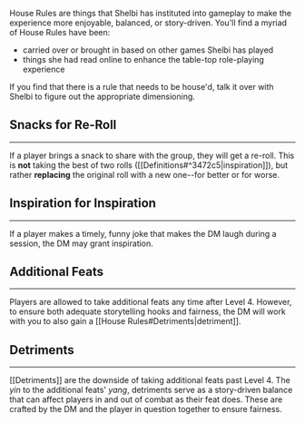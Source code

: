 House Rules are things that Shelbi has instituted into gameplay to make the experience more enjoyable, balanced, or story-driven. You'll find a myriad of House Rules have been:
- carried over or brought in based on other games Shelbi has played
- things she had read online to enhance the table-top role-playing experience

If you find that there is a rule that needs to be house'd, talk it over with Shelbi to figure out the appropriate dimensioning.

## Snacks for Re-Roll
---
If a player brings a snack to share with the group, they will get a re-roll. This is **not** taking the best of two rolls ([[Definitions#^3472c5|inspiration]]), but rather **replacing** the original roll with a new one--for better or for worse.

## Inspiration for Inspiration
---
If a player makes a timely, funny joke that makes the DM laugh during a session, the DM may grant inspiration.

## Additional Feats
---
Players are allowed to take additional feats any time after Level 4. However, to ensure both adequate storytelling hooks and fairness, the DM will work with you to also gain a [[House Rules#Detriments|detriment]].

## Detriments
---
[[Detriments]] are the downside of taking additional feats past Level 4. The _yin_ to the additional feats' _yang_, detriments serve as a story-driven balance that can affect players in and out of combat as their feat does. These are crafted by the DM and the player in question together to ensure fairness.